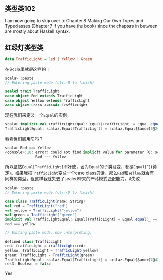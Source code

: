 ## 类型类102
I am now going to skip over to Chapter 8 Making Our Own Types and Typeclasses (Chapter 7 if you have the book) since the chapters in between are mostly about Haskell syntax.
## 红绿灯类型类
```Haskell
data TrafficLight = Red | Yellow | Green
```
在Scala里就是这样的：
```Scala
scala> :paste
// Entering paste mode (ctrl-D to finish)

sealed trait TrafficLight
case object Red extends TrafficLight
case object Yellow extends TrafficLight
case object Green extends TrafficLight
```

现在我们来定义一个`Equal`的实例。
```Scala
scala> implicit val TrafficLightEqual: Equal[TrafficLight] = Equal.equal(_ == _)
TrafficLightEqual: scalaz.Equal[TrafficLight] = scalaz.Equal$$anon$7@2457733b
```
看看我们能用它吗？
```Scala
scala> Red === Yellow
<console>:18: error: could not find implicit value for parameter F0: scalaz.Equal[Product with Serializable with TrafficLight]
              Red === Yellow
```
所以显然`Equal[TrafficLight]`不好使，因为`Equal`的子类没变，都是`Equal[F]`(待定)。如果我把`TrafficLight`变成一个case class的话，那么`Red`和`Yellow`就会有同样的类型，但这样我就失去了sealed带来的严格模式匹配能力。#失败
```Scala
scala> :paste
// Entering paste mode (ctrl-D to finish)

case class TrafficLight(name: String)
val red = TrafficLight("red")
val yellow = TrafficLight("yellow")
val green = TrafficLight("green")
implicit val TrafficLightEqual: Equal[TrafficLight] = Equal.equal(_ == _)
red === yellow

// Exiting paste mode, now interpreting.

defined class TrafficLight
red: TrafficLight = TrafficLight(red)
yellow: TrafficLight = TrafficLight(yellow)
green: TrafficLight = TrafficLight(green)
TrafficLightEqual: scalaz.Equal[TrafficLight] = scalaz.Equal$$anon$7@42988fee
res3: Boolean = false
```
Yes
